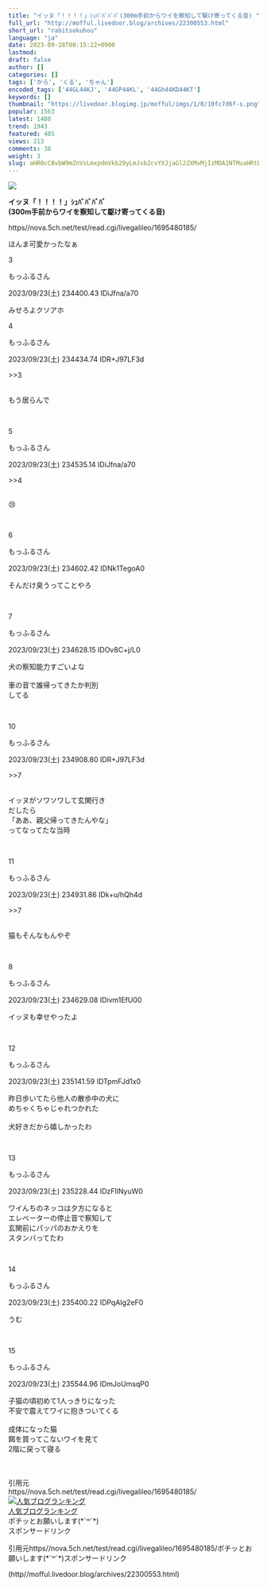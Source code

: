 ```yaml
---
title: "イッヌ「！！！！」ｼｭﾊﾞﾊﾞﾊﾞﾊﾞ(300m手前からワイを察知して駆け寄ってくる音) "
full_url: "http://mofful.livedoor.blog/archives/22300553.html"
short_url: "rabitsokuhou"
language: "ja"
date: 2023-09-28T00:15:22+0900
lastmod: 
draft: false
author: []
categories: []
tags: ['から', 'くる', 'ちゃん']
encoded_tags: ['44GL44KJ', '44GP44KL', '44Gh44KD44KT']
keywords: []
thumbnail: "https://livedoor.blogimg.jp/mofful/imgs/1/0/10fc7d6f-s.png"
popular: 1563
latest: 1408
trend: 1943
featured: 405
views: 213
comments: 38
weight: 3
slug: aHR0cC8vbW9mZnVsLmxpdmVkb29yLmJsb2cvYXJjaGl2ZXMvMjIzMDA1NTMuaHRtbA==
---
```


![](https://livedoor.blogimg.jp/mofful/imgs/1/0/10fc7d6f-s.png)

<div><p><b><p>イッヌ「！！！！」ｼｭﾊﾞﾊﾞﾊﾞﾊﾞ<br>(300m手前からワイを察知して駆け寄ってくる音)</p></b> https//nova.5ch.net/test/read.cgi/livegalileo/1695480185/</p><p class='t_b'> ほんま可愛かったなぁ </p><p class='t_h'>3 <p>もっふるさん</p> <p> 2023/09/23(土) 234400.43 IDiJfna/a70</p></p><p class='t_b'> みせろよクソアホ </p><p class='t_h t_i'>4 <p>もっふるさん</p> <p> 2023/09/23(土) 234434.74 IDR+J97LF3d</p></p> <p class='t_b t_i'> <p class='anchor'>>>3</p> <br> もう居らんで </p><br> <p class='t_h t_i'>5 <p>もっふるさん</p> <p> 2023/09/23(土) 234535.14 IDiJfna/a70</p></p> <p class='t_b t_i'> <p class='anchor'>>>4</p> <br> 😢 </p><br> <p class='t_h'>6 <p>もっふるさん</p> <p> 2023/09/23(土) 234602.42 IDNk1TegoA0</p></p> <p class='t_b'> そんだけ臭うってことやろ </p><br> <p class='t_h'>7 <p>もっふるさん</p> <p> 2023/09/23(土) 234628.15 IDOv8C+j/L0</p></p> <p class='t_b'> 犬の察知能力すごいよな<br> <br> 車の音で誰帰ってきたか判別<br>してる </p><br> <p class='t_h t_i'>10 <p>もっふるさん</p> <p> 2023/09/23(土) 234908.80 IDR+J97LF3d</p></p> <p class='t_b t_i'> <p class='anchor'>>>7</p> <br> イッヌがソワソワして玄関行き<br>だしたら<br>「ああ、親父帰ってきたんやな」<br>ってなってたな当時 </p><br> <p class='t_h t_i'>11 <p>もっふるさん</p> <p> 2023/09/23(土) 234931.86 IDk+u/hQh4d</p></p> <p class='t_b t_i'> <p class='anchor'>>>7</p> <br> 猫もそんなもんやぞ </p><br> <p class='t_h'>8 <p>もっふるさん</p> <p> 2023/09/23(土) 234629.08 IDivm1EfU00</p></p> <p class='t_b'> イッヌも幸せやったよ </p><br> <p class='t_h'>12 <p>もっふるさん</p> <p> 2023/09/23(土) 235141.59 IDTpmFJd1x0</p></p> <p class='t_b'> 昨日歩いてたら他人の散歩中の犬に<br>めちゃくちゃじゃれつかれた<br> <br> 犬好きだから嬉しかったわ </p><br> <p class='t_h'>13 <p>もっふるさん</p> <p> 2023/09/23(土) 235228.44 IDzFIlNyuW0</p></p> <p class='t_b'> ワイんちのネッコは夕方になると<br>エレベーターの停止音で察知して<br>玄関前にパッパのおかえりを<br>スタンバってたわ </p><br> <p class='t_h'>14 <p>もっふるさん</p> <p> 2023/09/23(土) 235400.22 IDPqAIg2eF0</p></p> <p class='t_b'> うむ </p><br> <p class='t_h'>15 <p>もっふるさん</p> <p> 2023/09/23(土) 235544.96 IDmJoUmsqP0</p></p> <p class='t_b'> 子猫の頃初めて1人っきりになった<br>不安で震えてワイに抱きついてくる<br> <br> 成体になった猫<br>餌を買ってこないワイを見て<br>2階に戻って寝る </p><br> <br>引用元<br>https//nova.5ch.net/test/read.cgi/livegalileo/1695480185/<br><a href='//blog.with2.net/link/?2036932'><img title='人気ブログランキング' src='https//blog.with2.net/img/banner/banner_21.gif'></a><br><a href='//blog.with2.net/link/?2036932'>人気ブログランキング</a><br>ポチッとお願いします(*´꒳`*)<br>スポンサードリンク<br><img alt='' src='https//www11.a8.net/0.gif?a8mat=3BDUGQ+4RHMA+2HOM+BS629' height='1' width='1' border='0'> <p>引用元https//nova.5ch.net/test/read.cgi/livegalileo/1695480185/ポチッとお願いします(*´꒳`*)スポンサードリンク</p></div>

(http//mofful.livedoor.blog/archives/22300553.html)
